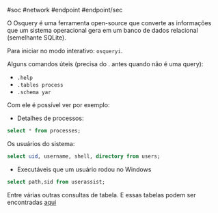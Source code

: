 #soc #network #endpoint #endpoint/sec

O Osquery é uma ferramenta open-source que converte as informações que um sistema operacional gera em um banco de dados relacional (semelhante SQLite).

Para iniciar no modo interativo: `osqueryi`.

Alguns comandos úteis (precisa do . antes quando não é uma query):

- `.help`
- `.tables process`
- `.schema yar`

Com ele é possível ver por exemplo:

- Detalhes de processos:

```sql
select * from processes;
```

Os usuários do sistema:

```sql
select uid, username, shell, directory from users;
```

- Executáveis que um usuário rodou no Windows

```sql
select path,sid from userassist;
```

Entre várias outras consultas de tabela. E essas tabelas podem ser encontradas [aqui](https://osquery.io/schema)